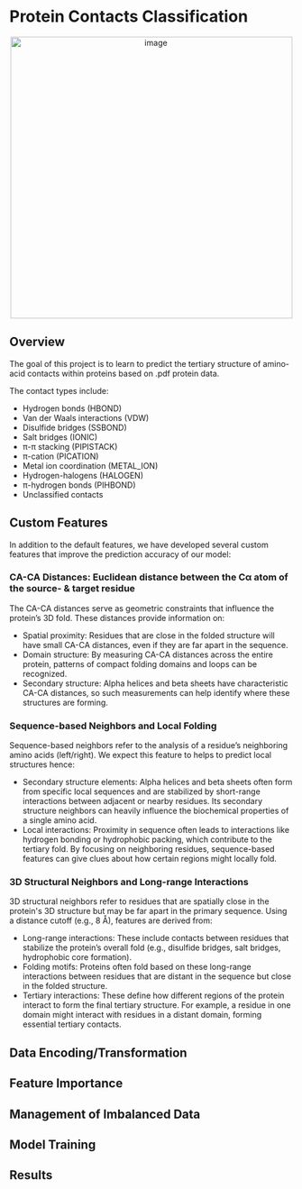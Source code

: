 # Protein Contacts Classification

<div align="center">
    <img src="https://github.com/user-attachments/assets/d919fdd7-e0bf-46fa-8d99-b891db1572e3" alt="image" width="500">
</div>

## Overview

The goal of this project is to learn to predict the tertiary structure of amino-acid contacts within proteins based on .pdf protein data.

The contact types include:

- Hydrogen bonds (HBOND)
- Van der Waals interactions (VDW)
- Disulfide bridges (SSBOND)
- Salt bridges (IONIC)
- π-π stacking (PIPISTACK)
- π-cation (PICATION)
- Metal ion coordination (METAL_ION)
- Hydrogen-halogens (HALOGEN)
- π-hydrogen bonds (PIHBOND)
- Unclassified contacts

## Custom Features

In addition to the default features, we have developed several custom features that improve the prediction accuracy of our model:

### **CA-CA Distances**: Euclidean distance between the Cα atom of the source- & target residue

The CA-CA distances serve as geometric constraints that influence the protein’s 3D fold. These distances provide information on:

- Spatial proximity: Residues that are close in the folded structure will have small CA-CA distances, even if they are far apart in the sequence.
- Domain structure: By measuring CA-CA distances across the entire protein, patterns of compact folding domains and loops can be recognized.
- Secondary structure: Alpha helices and beta sheets have characteristic CA-CA distances, so such measurements can help identify where these structures are forming.

### Sequence-based Neighbors and Local Folding

Sequence-based neighbors refer to the analysis of a residue’s neighboring amino acids (left/right). We expect this feature to helps to predict local structures hence:

- Secondary structure elements: Alpha helices and beta sheets often form from specific local sequences and are stabilized by short-range interactions between adjacent or nearby residues. Its secondary structure neighbors can heavily influence the biochemical properties of a single amino acid.
- Local interactions: Proximity in sequence often leads to interactions like hydrogen bonding or hydrophobic packing, which contribute to the tertiary fold. By focusing on neighboring residues, sequence-based features can give clues about how certain regions might locally fold.

### 3D Structural Neighbors and Long-range Interactions

3D structural neighbors refer to residues that are spatially close in the protein's 3D structure but may be far apart in the primary sequence. Using a distance cutoff (e.g., 8 Å), features are derived from:

- Long-range interactions: These include contacts between residues that stabilize the protein’s overall fold (e.g., disulfide bridges, salt bridges, hydrophobic core formation).
- Folding motifs: Proteins often fold based on these long-range interactions between residues that are distant in the sequence but close in the folded structure.
- Tertiary interactions: These define how different regions of the protein interact to form the final tertiary structure. For example, a residue in one domain might interact with residues in a distant domain, forming essential tertiary contacts.

## Data Encoding/Transformation

## Feature Importance

## Management of Imbalanced Data

## Model Training

## Results
